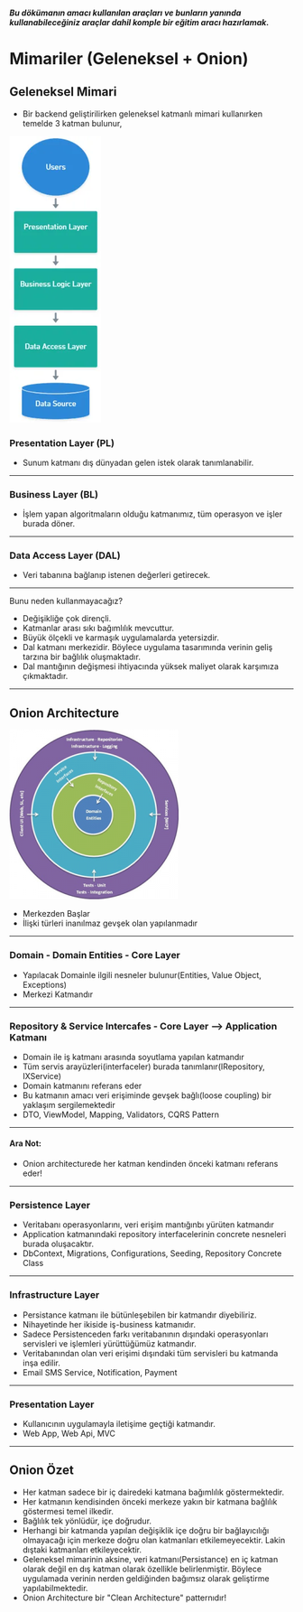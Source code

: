 ##### Bu dökümanın amacı kullanılan araçları ve bunların yanında kullanabileceğiniz araçlar dahil komple bir eğitim aracı hazırlamak.

# Mimariler (Geleneksel + Onion)
## Geleneksel Mimari
- Bir backend geliştirilirken geleneksel katmanlı mimari kullanırken temelde 3 katman bulunur,

![alt text](ReadmeResources/image.png)
### Presentation Layer (PL)
- Sunum katmanı dış dünyadan gelen istek olarak tanımlanabilir.
---
### Business Layer (BL)
- İşlem yapan algoritmaların olduğu katmanımız, tüm operasyon ve işler burada döner.
---
### Data Access Layer (DAL)
- Veri tabanına bağlanıp istenen değerleri getirecek.
---
 Bunu neden kullanmayacağız? 
- Değişikliğe çok dirençli.
- Katmanlar arası sıkı bağımlılık mevcuttur.
- Büyük ölçekli ve karmaşık uygulamalarda yetersizdir.
- Dal katmanı merkezidir. Böylece uygulama tasarımında verinin geliş tarzına bir bağlılık oluşmaktadır.
- Dal mantığının değişmesi ihtiyacında yüksek maliyet olarak karşımıza çıkmaktadır.
---
## Onion Architecture

![alt text](ReadmeResources/Nedir-Bu-Onion-Architecture-300x300.png)

- Merkezden Başlar
- İlişki türleri inanılmaz gevşek olan yapılanmadır
---
### Domain - Domain Entities - Core Layer
- Yapılacak Domainle ilgili nesneler bulunur(Entities, Value Object, Exceptions)
- Merkezi Katmandır
---
### Repository & Service Intercafes - Core Layer --> Application Katmanı
- Domain ile iş katmanı arasında soyutlama yapılan katmandır
- Tüm servis arayüzleri(interfaceler) burada tanımlanır(IRepository, IXService)
- Domain katmanını referans eder
- Bu katmanın amacı veri erişiminde gevşek bağlı(loose coupling) bir yaklaşım sergilemektedir
- DTO, ViewModel, Mapping, Validators, CQRS Pattern
---
#### Ara Not:
- Onion architecturede her katman kendinden önceki katmanı referans eder!
---
### Persistence Layer
- Veritabanı operasyonlarını, veri erişim mantığınbı yürüten katmandır
- Application katmanındaki repository interfacelerinin concrete nesneleri burada oluşacaktır.
- DbContext, Migrations, Configurations, Seeding, Repository Concrete Class
---
### Infrastructure Layer 
- Persistance katmanı ile bütünleşebilen bir katmandır diyebiliriz. 
- Nihayetinde her ikiside iş-business katmanıdır.
- Sadece Persistenceden farkı veritabanının dışındaki operasyonları servisleri ve işlemleri  yürüttüğümüz katmandır.
- Veritabanından olan veri erişimi dışındaki tüm servisleri bu katmanda inşa edilir.
- Email SMS Service, Notification, Payment 
---
### Presentation Layer
- Kullanıcının uygulamayla iletişime geçtiği katmandır.
- Web App, Web Api, MVC
---
## Onion Özet 
- Her katman sadece bir iç dairedeki katmana bağımlılık göstermektedir.
- Her katmanın kendisinden önceki merkeze yakın bir katmana bağlılık göstermesi temel ilkedir. 
- Bağlılık tek yönlüdür, içe doğrudur.
- Herhangi bir katmanda yapılan değişiklik içe doğru bir bağlayıcılığı olmayacağı için merkeze doğru olan katmanları etkilemeyecektir. Lakin dıştaki katmanları etkileyecektir.
- Geleneksel mimarinin aksine, veri katmanı(Persistance) en iç katman olarak değil en dış katman olarak özellikle belirlenmiştir. Böylece uygulamada verinin nerden geldiğinden bağımsız olarak geliştirme yapılabilmektedir.
- Onion Architecture bir "Clean Architecture" patternıdır!
